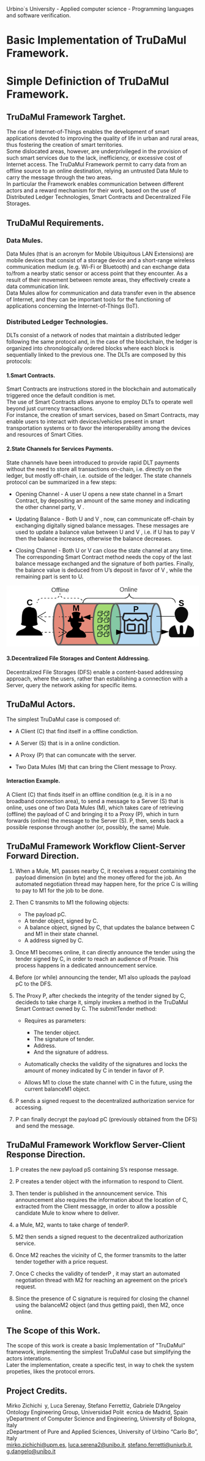 Urbino`s University - Applied computer science - Programming languages and software verification.  

# Basic Implementation of TruDaMul Framework.

# Simple Definiction of TruDaMul Framework.  

## TruDaMul Framework Targhet.

The rise of Internet-of-Things enables the development of smart applications devoted to improving the quality of life in urban and rural areas, thus fostering the creation of smart territories.  
Some dislocated areas, however, are underprivileged in the provision of such smart services due to the lack, inefficiency, or excessive cost of Internet access.
The TruDaMul Framework permit to carry data from an offline source to an online destination, relying an untrusted Data Mule to carry the message through the two areas.  
In particular the Framework enables communication between different actors and a reward mechanism for their work, based on the use of Distributed Ledger Technologies, Smart Contracts and Decentralized File Storages.  


## TruDaMul Requirements.  

### Data Mules.  

Data Mules (that is an acronym for Mobile Ubiquitous LAN Extensions) are mobile devices that consist of a storage device and a short-range wireless communication medium (e.g. Wi-Fi or Bluetooth) and can exchange data to/from a nearby static sensor or access point that they encounter. As a result of their movement between remote areas, they effectively create a data communication link.  
Data Mules allow for communication and data transfer even in the absence of Internet, and they can be important tools for the functioning of applications concerning the Internet-of-Things (IoT).

### Distributed Ledger Technologies.  

DLTs consist of a network of nodes that maintain a distributed ledger following the same protocol and, in the case of the blockchain, the ledger is organized into chronologically ordered blocks where each block is sequentially linked to the previous one.
The DLTs are composed by this protocols:

#### 1.Smart Contracts.  
Smart Contracts are instructions stored in the blockchain and automatically triggered once the default condition is met.  
The use of Smart Contracts allows anyone to employ DLTs to operate well beyond just currency transactions.  
For instance, the creation of smart services, based on Smart Contracts, may enable users to interact with devices/vehicles present in smart
transportation systems or to favor the interoperability among the devices and resources of Smart Cities.  

#### 2.State Channels for Services Payments.  
State channels
have been introduced to provide rapid DLT payments without
the need to store all transactions on-chain, i.e. directly on the
ledger, but mostly off-chain, i.e. outside of the ledger. The
state channels protocol can be summarized in a few steps:  

- Opening Channel - A user U opens a new state channel in a Smart Contract, by depositing an amount of the same money and indicating the other channel party, V .  

- Updating Balance - Both U and V , now, can communicate off-chain by exchanging digitally signed balance messages. These messages are used to update a balance value between U and V , i.e. if U has to pay V then the balance increases, otherwise the balance decreases.  

- Closing Channel - Both U or V can close the state channel at any time. The corresponding Smart Contract method needs the copy of the last balance message exchanged and the signature of both parties. Finally, the balance value is deduced from U’s deposit in favor of V , while the remaining part is sent to U.  

![Example:](https://github.com/R0mb0/TruDaMul_FrameWork_Simulations/blob/main/ReadMe_Images/BackGround_and_Related_Work.png)

#### 3.Decentralized File Storages and Content Addressing.  
Decentralized File Storages (DFS) enable a content-based addressing approach, where the users, rather than establishing a connection with a Server, query the network asking for specific items.  

## TruDaMul Actors.  
The simplest TruDaMul case is composed of:

- A Client (C) that find itself in a offline condiction.  

- A Server (S) that is in a online condiction.  

- A Proxy (P) that can comuncate with the server.  

- Two Data Mules (M) that can bring the Client message to Proxy.  

#### Interaction Example.  

A Client (C) that finds itself in an offline condition (e.g. it is in a no broadband connection area), to send a message to a Server (S) that is online, uses one of two Data Mules (M), which takes care of retrieving (offline) the payload of C and bringing it to a Proxy (P),
which in turn forwards (online) the message to the Server (S). P, then, sends back a possible response through another (or,
possibly, the same) Mule.  

## TruDaMul Framework Workflow Client-Server Forward Direction.  

1. When a Mule, M1, passes nearby C, it receives a request containing the payload dimension (in byte) and the money offered for the job. An automated negotiation thread may happen here, for the price C is willing to pay to M1 for the job to be done.  

2. Then C transmits to M1 the following objects:  
	- The payload pC.  
	- A tender object, signed by C.  
	- A balance object, signed by C, that updates the balance between C and M1 in their state channel.  
	- A address signed by C.  

3. Once M1 becomes online, it can directly announce the tender using the tender signed by C, in order to reach an audience of Proxie. This process happens in a dedicated announcement service.  

4. Before (or while) announcing the tender, M1 also uploads the payload pC to the DFS.

5. The Proxy P, after checkeds the integrity of the tender signed by C, decideds to take charge it,
simply invokes a method in the TruDaMul Smart Contract owned by C. The submitTender method:  

	* Requires as parameters:  
		- The tender object.  
		- The signature of tender.  
		- Address.  
		- And the signature of address.  

	* Automatically checks the validity of the signatures and locks the amount of money indicated by C in tender in favor of P.  

	* Allows M1 to close the state channel with C in the future, using the current balanceM1 object.  

6. P sends a signed request to the decentralized authorization service for accessing.

7. P can finally decrypt the payload pC (previously obtained from the DFS) and send the message.  

## TruDaMul Framework Workflow Server-Client Response Direction.  

1. P creates the new payload pS containing S’s response message.  

2. P creates a tender object with the information to respond to Client.   

3. Then tender  is published in the announcement service. This announcement also requires the information about the location of C, extracted from the Client messagge, in order to allow a possible candidate Mule to know where to deliver.  

4. a Mule, M2, wants to take charge of tenderP.  

5. M2 then sends a signed request to the decentralized authorization service.  

6. Once M2 reaches the vicinity of C, the former transmits to the latter tender together with a price request.  

7. Once C checks the validity of tenderP , it may start an automated negotiation thread with M2 for reaching an agreement on the price’s request.  

8. Since the presence of C signature is required for closing the channel using the balanceM2 object (and thus getting paid), then M2, once online.  
	
## The Scope of this Work.  

The scope of this work is create a basic Implementation of "TruDaMul" framework, implementing the simplest TruDaMul case but simplifying the actors interations.  
Later the implementation, create a specific test, in way to chek the system propeties, likes the protocol errors. 


## Project Credits.  
Mirko Zichichi y, Luca Serenay, Stefano Ferrettiz, Gabriele D’Angeloy  
Ontology Engineering Group, Universidad Polit ecnica de Madrid, Spain  
yDepartment of Computer Science and Engineering, University of Bologna, Italy  
zDepartment of Pure and Applied Sciences, University of Urbino “Carlo Bo”, Italy  
mirko.zichichi@upm.es, luca.serena2@unibo.it, stefano.ferretti@uniurb.it, g.dangelo@unibo.it  
